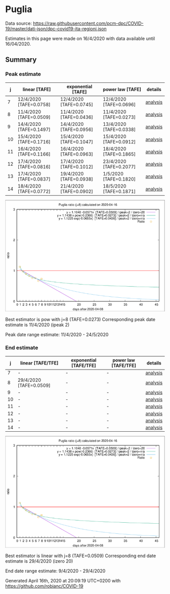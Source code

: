 # Puglia


Data source: https://raw.githubusercontent.com/pcm-dpc/COVID-19/master/dati-json/dpc-covid19-ita-regioni.json

Estimates in this page were made on 16/4/2020 with data available until 16/04/2020.


## Summary 

### Peak estimate 
|j|linear [TAFE]|exponential [TAFE]|power law [TAFE]|details|
|---|----|-----------|---------|-------|
|7|12/4/2020 [TAFE=0.0758]|12/4/2020 [TAFE=0.0745]|12/4/2020 [TAFE=0.0696]|[analysis](COVID-19_puglia_j7_2020-04-16.md)|
|8|11/4/2020 [TAFE=0.0509]|11/4/2020 [TAFE=0.0436]|11/4/2020 [TAFE=0.0273]|[analysis](COVID-19_puglia_j8_2020-04-16.md)|
|9|14/4/2020 [TAFE=0.1497]|14/4/2020 [TAFE=0.0956]|13/4/2020 [TAFE=0.0338]|[analysis](COVID-19_puglia_j9_2020-04-16.md)|
|10|15/4/2020 [TAFE=0.1716]|15/4/2020 [TAFE=0.1047]|15/4/2020 [TAFE=0.0912]|[analysis](COVID-19_puglia_j10_2020-04-16.md)|
|11|16/4/2020 [TAFE=0.1166]|16/4/2020 [TAFE=0.0963]|18/4/2020 [TAFE=0.1865]|[analysis](COVID-19_puglia_j11_2020-04-16.md)|
|12|17/4/2020 [TAFE=0.0816]|17/4/2020 [TAFE=0.1012]|23/4/2020 [TAFE=0.2077]|[analysis](COVID-19_puglia_j12_2020-04-16.md)|
|13|17/4/2020 [TAFE=0.0837]|19/4/2020 [TAFE=0.0938]|1/5/2020 [TAFE=0.1820]|[analysis](COVID-19_puglia_j13_2020-04-16.md)|
|14|18/4/2020 [TAFE=0.0772]|21/4/2020 [TAFE=0.0902]|18/5/2020 [TAFE=0.1871]|[analysis](COVID-19_puglia_j14_2020-04-16.md)|

![best peak estimate](COVID-19_puglia_j8_2020-04-16.png)

Best estimator is pow with j=8 (TAFE=0.0273)
Corresponding peak date estimate is 11/4/2020 (ipeak 2)


Peak date range estimate: 11/4/2020 - 24/5/2020

### End estimate 
|j|linear [TAFE/TFE]|exponential [TAFE/TFE]|power law [TAFE/TFE]|details|
|---|----|-----------|---------|-------|
|7|-|-|-|[analysis](COVID-19_puglia_j7_2020-04-16.md)|
|8|29/4/2020 [TAFE=0.0509]|-|-|[analysis](COVID-19_puglia_j8_2020-04-16.md)|
|9|-|-|-|[analysis](COVID-19_puglia_j9_2020-04-16.md)|
|10|-|-|-|[analysis](COVID-19_puglia_j10_2020-04-16.md)|
|11|-|-|-|[analysis](COVID-19_puglia_j11_2020-04-16.md)|
|12|-|-|-|[analysis](COVID-19_puglia_j12_2020-04-16.md)|
|13|-|-|-|[analysis](COVID-19_puglia_j13_2020-04-16.md)|
|14|-|-|-|[analysis](COVID-19_puglia_j14_2020-04-16.md)|

![best zero estimate](COVID-19_puglia_j8_2020-04-16.png)

Best estimator is linear with j=8 (TAFE=0.0509)
Corresponding end date estimate is 29/4/2020 (izero 20)


End date range estimate: 9/4/2020 - 29/4/2020

Generated April 16th, 2020 at 20:09:19 UTC+0200 with https://github.com/robianc/COVID-19
